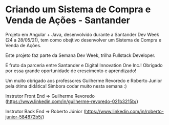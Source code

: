 # Criando um Sistema de Compra e Venda de Ações - Santander

Projeto em Angular + Java, desenvolvido durante a Santander Dev Week (24 a 28/05/21), tem como obejtivo desenvolver um Sistema de Compra e Venda de Ações.

Este projeto faz parte da Semana Dev Week, trilha Fullstack Developer. 

É fruto da parceria entre Santander e Digital Innovation One Inc.! Obrigado por essa grande oportunidade de crescimento e aprendizado!

Um muito obrigado aos professores Guilherme Revoredo e Roberto Junior pela ótima didática! Simbora codar muito nesta semana :)

Instrutor Front End => Guilherme Revoredo (https://www.linkedin.com/in/guilherme-revoredo-021b3215b/)

Instrutor Back End => Roberto Júnior (https://www.linkedin.com/in/roberto-junior-584872b5/)

